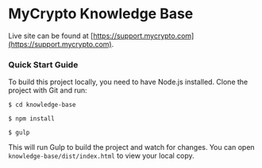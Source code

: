 # MyCrypto Knowledge Base

Live site can be found at [https://support.mycrypto.com](https://support.mycrypto.com).


### Quick Start Guide
To build this project locally, you need to have Node.js installed. Clone the project with Git and run:


`$ cd knowledge-base`

`$ npm install`

`$ gulp`

This will run Gulp to build the project and watch for changes. You can open `knowledge-base/dist/index.html` to view your local copy.
